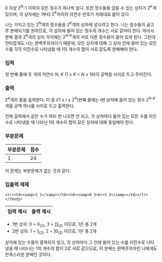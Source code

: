 0 이상 <span class="tex-span">2<sup class="upper-index"><i>N</i></sup>-1</span> 이하의 모든 정수가 하나씩 있다. 또한 정수들을 담을 수 있는 상자가 <span class="tex-span">2<sup class="upper-index"><i>K</i></sup></span>개 있으며, 각 상자에는 1부터 <span class="tex-span">2<sup class="upper-index"><i>K</i></sup></span>까지의 자연수 번호가 차례대로 붙어 있다. 

나는 가지고 있는 <span class="tex-span">2<sup class="upper-index"><i>N</i></sup></span>개의 정수들을 <span class="tex-span">2<sup class="upper-index"><i>K</i></sup></span>개의 상자에 넣으려고 한다. 나는 정수들이 골고루 분배되기를 원하므로, 각 상자에 들어 있는 정수의 개수는 서로 같아야 한다. 따라서 분배 결과 <span class="tex-span">2<sup class="upper-index"><i>K</i></sup></span>개의 상자 각각에는 <span class="tex-span">2<sup class="upper-index"><i>N-K</i></sup></span>개의 서로 다른 정수들이 들어 있게 된다. 그런데 안타깝게도 나는 완벽주의자이기 때문에, 모든 상자에 대해 그 상자 안에 들어 있는 모든 수를 각각 이진수로 나타냈을 때 1의 개수의 합이 서로 같도록 분배해야 한다.

### 입력

첫 번째 줄에 두 개의 자연수 <span class="tex-span"><i>N</i></span>, <span class="tex-span"><i>K</i></span> (<span class="tex-span">1 &le; <i>K</i> &lt; <i>N</i> &le; 16</span>)이 공백을 사이로 두고 주어진다.

### 출력

<span class="tex-span">2<sup class="upper-index"><i>K</i></sup></span>개의 줄을 출력한다. 이 중 <span class="tex-span"><i>i</i></span>(<span class="tex-span">1 &le; <i>i</i> &le; 2<sup class="upper-index"><i>K</i></sup></span>)번째 줄에는 <span class="tex-span"><i>i</i></span>번 상자에 들어 있는 정수 <span class="tex-span">2<sup class="upper-index"><i>N-K</i></sup></span>개를 공백 하나를 사이로 두고 출력한다.

전체 출력에서 같은 수가 여러 번 나오면 안 되고, 각 상자마다 들어 있는 모든 수를 이진수로 나타냈을 때 나타난 1의 개수의 합이 모든 상자에 대해 동일해야 한다.

### 부분문제

<div class="row">
<div class="col-sm-8 col-md-8 col-lg-6">
<div class='table-responsive'>
<table class='table table-bordered'>
<thead>
 <tr>
  <th class="col-sm-3 col-md-3 col-lg-3">부분문제</th>
  <th class="col-sm-4 col-md-4 col-lg-4">점수</th>
 </tr>
</thead>
<tbody>
 <tr>
  <td>1</td>
  <td>24</td>
 </tr>
</tbody>
</table>
</div>
</div>
</div>

이 문제는 부분문제가 없는 것과 같다.

### 입출력 예제

<table class="table table-condensed table-bordered " id="examples_table">
	<thead>
		<tr>
			<th class="col-lg-6 col-md-6 col-sm-6">입력 예시</th>
			<th class="col-lg-6 col-md-6 col-sm-6">출력 예시</th>
		</tr>
	</thead>
	<tbody>
	
	<tr><td><samp>2 1</samp></td><td><samp>0 3<br>1 2</samp></td></tr></tbody>
</table>

* 1번 상자: 0 = 0<sub>(2)</sub>, 3 = <u>11</u><sub>(2)</sub> 이므로, 1은 총 2개
* 2번 상자: 1 = <u>1</u><sub>(2)</sub>, 2 = <u>1</u>0<sub>(2)</sub> 이므로, 1은 총 2개

상자에 있는 수들이 중복되지 않고, 각 상자마다 그 안에 들어 있는 수를 이진수로 나타냈을 때 나타나는 1의 개수의 합이 2로 서로 같으므로, 이 분배는 완벽주의자인 나에게도 만족스러운 분배인 것이다.